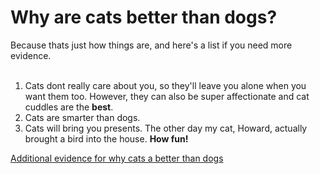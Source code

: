 
<h1>Why are cats better than dogs?</h1>

<p1>
  Because thats just how things are, and here's a list if you need more evidence.
  <br>
  <br>
  
  1. Cats dont really care about you, so they'll leave you alone when you want them too. However, they can also be super affectionate and cat cuddles are the   **best**.
  2. Cats are smarter than dogs.
  3. Cats will bring you presents. The other day my cat, Howard, actually brought a bird into the house. **How fun!**

</p1>

[Additional evidence for why cats a better than dogs](https://www.google.com/url?sa=t&rct=j&q=&esrc=s&source=web&cd=&cad=rja&uact=8&ved=2ahUKEwjEwY_I-dfzAhWtmmoFHSkpA_YQFnoECAgQAQ&url=https%3A%2F%2Fwww.thesprucepets.com%2Fwhy-cats-are-better-than-dogs-554880&usg=AOvVaw0xzEsSHcSY8QIHAQy_LND6)
